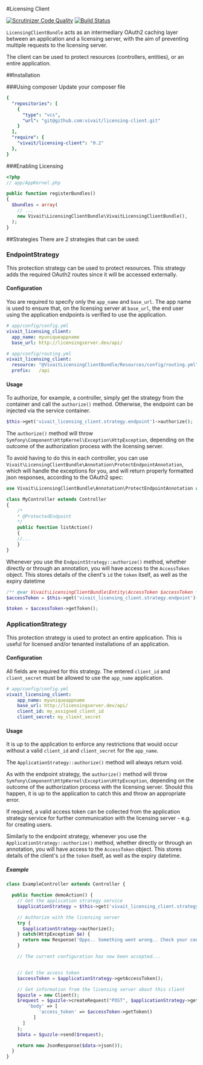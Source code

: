 #Licensing Client

[![Scrutinizer Code Quality](https://scrutinizer-ci.com/g/vivait/licensing-client/badges/quality-score.png?b=master)](https://scrutinizer-ci.com/g/vivait/licensing-client/?branch=master)
[![Build Status](https://scrutinizer-ci.com/g/vivait/licensing-client/badges/build.png?b=master)](https://scrutinizer-ci.com/g/vivait/licensing-client/build-status/master)

`LicensingClientBundle` acts as an intermediary OAuth2 caching layer between an
application and a licensing server, with the aim of preventing multiple requests
to the licensing server.

The client can be used to protect resources (controllers, entities), or an
entire application.

##Installation

###Using composer
Update your composer file

```yaml
{
  "repositories": [
    {
      "type": "vcs",
      "url": "git@github.com:vivait/licensing-client.git"
    }
  ],
  "require": {
    "vivait/licensing-client": "0.2"
  },
}
```

###Enabling Licensing
``` php
<?php
// app/AppKernel.php

public function registerBundles()
{
  $bundles = array(
    // ...
    new Vivait\LicensingClientBundle\VivaitLicensingClientBundle(),
  );
}
```

##Strategies
There are 2 strategies that can be used:

### EndpointStrategy
This protection strategy can be used to protect resources. This strategy adds
the required OAuth2 routes since it will be accessed externally.

#### Configuration
You are required to specify only the `app_name` and `base_url`. The app name is
used to ensure that, on the licensing server at `base_url`, the end user using
the application endpoints is verified to use the application.

```yaml
# app/config/config.yml
vivait_licensing_client:
  app_name: myuniqueappname
  base_url: http://licensingserver.dev/api/
```

```yaml
# app/config/routing.yml
vivait_licensing_client:
  resource: "@VivaitLicensingClientBundle/Resources/config/routing.yml"
  prefix:   /api
```

#### Usage

To authorize, for example, a controller, simply get the strategy from the
container and call the `authorize()` method. Otherwise, the endpoint can be
injected via the service container.

```php
$this->get('vivait_licensing_client.strategy.endpoint')->authorize();
```

The `authorize()` method will throw
 `Symfony\Component\HttpKernel\Exception\HttpException`, depending on the outcome
 of the authorization process with the licensing server.

To avoid having to do this in each controller, you can use
 `Vivait\LicensingClientBundle\Annotation\ProtectEndpointAnnotation`, which will
 handle the exceptions for you, and will return properly formatted json responses,
 according to the OAuth2 spec:

```php
use Vivait\LicensingClientBundle\Annotation\ProtectEndpointAnnotation as ProtectedEndpoint;

class MyController extends Controller
{
    /*
    * @ProtectedEndpoint
    */
    public function listAction()
    {
    //...
    }
}
```

Whenever you use the `EndpointStrategy::authorize()` method, whether directly or
 through an annotation, you will have access to the `AccessToken` object. This
 stores details of the client's `id` the `token` itself, as well as the expiry
 datetime

```php
/** @var Vivait\LicensingClientBundle\Entity\AccessToken $accessToken */
$accessToken = $this->get('vivait_licensing_client.strategy.endpoint')->getAccessToken();

$token = $accessToken->getToken();
```

### ApplicationStrategy
This protection strategy is used to protect an entire application. This is
 useful for licensed and/or tenanted installations of an application.

#### Configuration
All fields are required for this strategy. The entered `client_id` and `client_secret`
must be allowed to use the `app_name` application.

```yaml
# app/config/config.yml
vivait_licensing_client:
    app_name: myuniqueappname
    base_url: http://licensingserver.dev/api/
    client_id: my_assigned_client_id
    client_secret: my_client_secret
```

#### Usage
It is up to the application to enforce any restrictions that would occur without
a valid `client_id` and `client_secret` for the `app_name`.

The `ApplicationStrategy::authorize()` method will always return void.

As with the endpoint strategy, the `authorize()` method will throw
`Symfony\Component\HttpKernel\Exception\HttpException`, depending on the outcome
of the authorization process with the licensing server. Should this happen,
it is up to the application to catch this and throw an appropriate error.

If required, a valid access token can be collected from the application strategy
service for further communication with the licensing server - e.g. for creating users.

Similarly to the endpoint strategy, whenever you use the
`ApplicationStrategy::authorize()` method, whether directly or through an
annotation, you will have access to the `AccessToken` object. This stores details
of the client's `id` the `token` itself, as well as the expiry datetime.

##### Example

```php
class ExampleController extends Controller {

  public function demoAction() {
    // Get the application strategy service
    $applicationStrategy = $this->get('vivait_licensing_client.strategy.application');

    // Authorize with the licensing server
    try {
      $applicationStrategy->authorize();
    } catch(HttpException $e) {
      return new Response('Opps.. Something went wrong.. Check your configuration.');
    }

    // The current configuration has now been accepted...


    // Get the access token
    $accessToken = $applicationStrategy->getAccessToken();

    // Get information from the licensing server about this client
    $guzzle = new Client();
    $request = $guzzle->createRequest("POST", $applicationStrategy->getBaseUrl() . '/check', [
        'body' => [
            'access_token' => $accessToken->getToken()
          ]
      ]
    );
    $data = $guzzle->send($request);

    return new JsonResponse($data->json());
  }
}
```
